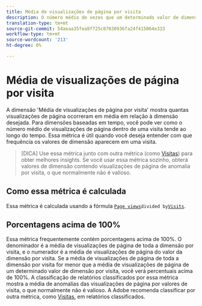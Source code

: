```yaml
---
title: Média de visualizações de página por visita
description: O número médio de vezes que um determinado valor de dimensão apareceu em uma visita.
translation-type: tm+mt
source-git-commit: 54aeaa35fea8f725c87030936fa24f415064e333
workflow-type: tm+mt
source-wordcount: '213'
ht-degree: 0%

---
```



# Média de visualizações de página por visita

A dimensão &#39;Média de visualizações de página por visita&#39; mostra quantas visualizações de página ocorreram em média em relação à dimensão desejada. Para dimensões baseadas em tempo, você pode ver como o número médio de visualizações de página dentro de uma visita tende ao longo do tempo. Essa métrica é útil quando você deseja entender com que frequência os valores de dimensão aparecem em uma visita.

>[DICA] Use essa métrica junto com outra métrica (como [Visitas](visits.md)) para obter melhores insights. Se você usar essa métrica sozinho, obterá valores de dimensão contendo visualizações de página de anomalia por visita, o que normalmente não é valioso.

## Como essa métrica é calculada

Essa métrica é calculada usando a fórmula [`Page views`](page-views.md)` divided by `[`Visits`](visits.md).

## Porcentagens acima de 100%

Essa métrica frequentemente contém porcentagens acima de 100%. O denominador é a média de visualizações de página de toda a dimensão por visita, e o numerador é a média de visualizações de página do valor da dimensão por visita. Se a média de visualizações de página de toda a dimensão por visita for menor que a média de visualizações de página de um determinado valor de dimensão por visita, você verá percentuais acima de 100%. A classificação de relatórios classificados por essa métrica mostra a média de anomalias das visualizações de página por valores de visita, o que normalmente não é valioso. A Adobe recomenda classificar por outra métrica, como [Visitas](visits.md), em relatórios classificados.